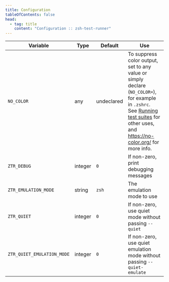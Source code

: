```yaml
---
title: Configuration
tableOfContents: false
head:
  - tag: title
    content: "Configuration :: zsh-test-runner"
---
```


Variable | Type | Default | Use
---|---|---|---
`NO_COLOR` | any | undeclared | To suppress color output, set to any value or simply declare (`NO_COLOR=`), for example in `.zshrc`.<br>See [Running test suites](#running-test-suites) for other uses, and <https://no-color.org/> for more info.
`ZTR_DEBUG` | integer | `0` | If non-zero, print debugging messages
`ZTR_EMULATION_MODE` | string | `zsh` | The emulation mode to use
`ZTR_QUIET` | integer | `0` | If non-zero, use quiet mode without passing `--quiet`
`ZTR_QUIET_EMULATION_MODE` | integer | `0` | If non-zero, use quiet emulation mode without passing `--quiet-emulate`
